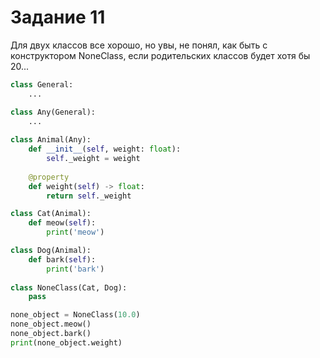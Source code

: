 # Задание 11

Для двух классов все хорошо, но увы, не понял, как быть с конструктором NoneClass, если родительских классов будет хотя бы 20...

```python
class General:
	...

class Any(General):
	...
	
class Animal(Any):
	def __init__(self, weight: float):
		self._weight = weight
	
	@property
	def weight(self) -> float:
		return self._weight

class Cat(Animal):
	def meow(self):
		print('meow')

class Dog(Animal):
	def bark(self):
		print('bark')
	
class NoneClass(Cat, Dog):
	pass

none_object = NoneClass(10.0)
none_object.meow()
none_object.bark()
print(none_object.weight)
```
